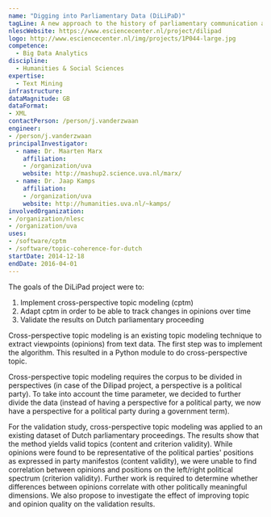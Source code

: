 ```yaml
---
name: "Digging into Parliamentary Data (DiLiPaD)"
tagLine: A new approach to the history of parliamentary communication and discourse
nlescWebsite: https://www.esciencecenter.nl/project/dilipad
logo: http://www.esciencecenter.nl/img/projects/1P044-large.jpg
competence:
  - Big Data Analytics
discipline:
  - Humanities & Social Sciences
expertise:
  - Text Mining
infrastructure:
dataMagnitude: GB
dataFormat:
- XML
contactPerson: /person/j.vanderzwaan
engineer:
- /person/j.vanderzwaan
principalInvestigator:
  - name: Dr. Maarten Marx
    affiliation:
    - /organization/uva
    website: http://mashup2.science.uva.nl/marx/
  - name: Dr. Jaap Kamps
    affiliation:
    - /organization/uva
    website: http://humanities.uva.nl/~kamps/
involvedOrganization:
- /organization/nlesc
- /organization/uva
uses:
- /software/cptm
- /software/topic-coherence-for-dutch
startDate: 2014-12-18
endDate: 2016-04-01
---
```


The goals of the DiLiPad project were to:

1. Implement cross-perspective topic modeling (cptm)
2. Adapt cptm in order to be able to track changes in opinions over time
3. Validate the results on Dutch parliamentary proceeding

Cross-perspective topic modeling is an existing topic modeling technique to
extract viewpoints (opinions) from text data. The first step was to implement
the algorithm. This resulted in a Python module to do cross-perspective topic.

Cross-perspective topic modeling requires the corpus to be divided in
perspectives (in case of the Dilipad project, a perspective is a political party).
To take into account the time parameter, we decided to further divide the data
(instead of having a perspective for a political party, we now have a perspective
for a political party during a government term).

For the validation study, cross-perspective topic modeling was applied to an existing
dataset of Dutch parliamentary proceedings. The results show that the
method yields valid topics (content and criterion validity). While opinions
were found to be representative of the political parties' positions as expressed
in party manifestos (content validity), we were unable to find correlation
between opinions and positions on the left/right political spectrum (criterion validity).
Further work is required to determine whether differences between opinions
correlate with other politically meaningful dimensions. We also propose to
investigate the effect of improving topic and opinion quality on the validation
results.
